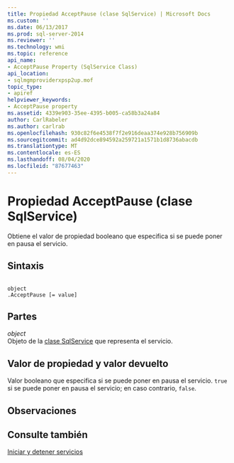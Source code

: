 ```yaml
---
title: Propiedad AcceptPause (clase SqlService) | Microsoft Docs
ms.custom: ''
ms.date: 06/13/2017
ms.prod: sql-server-2014
ms.reviewer: ''
ms.technology: wmi
ms.topic: reference
api_name:
- AcceptPause Property (SqlService Class)
api_location:
- sqlmgmproviderxpsp2up.mof
topic_type:
- apiref
helpviewer_keywords:
- AcceptPause property
ms.assetid: 4339e903-35ee-4395-b005-ca58b3a24a84
author: CarlRabeler
ms.author: carlrab
ms.openlocfilehash: 930c82f6e4538f7f2e916deaa374e928b756909b
ms.sourcegitcommit: ad4d92dce894592a259721a1571b1d8736abacdb
ms.translationtype: MT
ms.contentlocale: es-ES
ms.lasthandoff: 08/04/2020
ms.locfileid: "87677463"
---
```

# <a name="acceptpause-property-sqlservice-class"></a>Propiedad AcceptPause (clase SqlService)
  Obtiene el valor de propiedad booleano que especifica si se puede poner en pausa el servicio.  
  
## <a name="syntax"></a>Sintaxis  
  
```  
  
object  
.AcceptPause [= value]  
```  
  
## <a name="parts"></a>Partes  
 *object*  
 Objeto de la [clase SqlService](sqlservice-class.md) que representa el servicio.  
  
## <a name="property-valuereturn-value"></a>Valor de propiedad y valor devuelto  
 Valor booleano que especifica si se puede poner en pausa el servicio. `true` si se puede poner en pausa el servicio; en caso contrario, `false`.  
  
## <a name="remarks"></a>Observaciones  
  
## <a name="see-also"></a>Consulte también  
 [Iniciar y detener servicios](https://technet.microsoft.com/library/ms174886\(v=sql.105\).aspx)  
  
  

